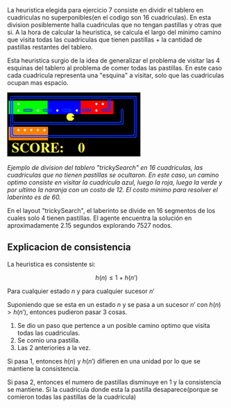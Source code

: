 La heuristica elegida para ejercicio 7 consiste en dividir el tablero en cuadriculas no superponibles(en el codigo son 16 cuadriculas). En esta division posiblemente halla cuadriculas que no tengan pastillas y otras que si. A la hora de calcular la heuristica, se calcula el largo del minimo camino que visita todas las cuadriculas que tienen pastillas + la cantidad de pastillas restantes del tablero.

Esta heuristica surgio de la idea de generalizar el problema de visitar las 4 esquinas del tablero al problema de comer todas las pastillas. En este caso cada cuadricula representa una "esquina" a visitar, solo que las cuadriculas ocupan mas espacio.


![alt text](image.png)

*Ejemplo de division del tablero "trickySearch" en 16 cuadriculas, las cuadriculas que no tienen pastillas se ocultaron. En este caso, un camino optimo consiste en visitar la cuadricula azul, luego la roja, luego la verde y por ultimo la naranja con un costo de 12. El costo minimo para resolver el laberinto es de 60.*

En el layout "trickySearch", el laberinto se divide en 16 segmentos de los cuales solo 4 tienen pastillas. El agente encuentra la solución en aproximadamente 2.15 segundos explorando 7527 nodos.

## Explicacion de consistencia
La heuristica es consistente si:

$$h(n) \leq 1 + h(n')$$

Para cualquier estado $n$ y para cualquier sucesor $n'$

Suponiendo que se esta en un estado $n$ y se pasa a un sucesor $n'$ con $h(n)>h(n')$,
entonces pudieron pasar 3 cosas.

1. Se dio un paso que pertence a un posible camino optimo que visita todas las cuadriculas.
2. Se comio una pastilla.
3. Las 2 anteriories a la vez.

Si pasa 1, entonces $h(n)$ y $h(n')$ difieren en una unidad por lo que se mantiene la consistencia.

Si pasa 2, entonces el numero de pastillas disminuye en 1 y la consistencia se mantiene. Si la cuadricula donde esta la pastilla desaparece(porque se comieron todas las pastillas de la cuadricula)